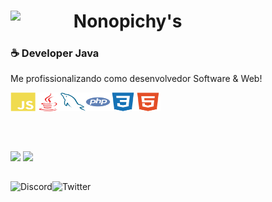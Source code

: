 <div>
  
<img align='left' src='https://c.tenor.com/f7P9Hg-p_uoAAAAi/minecraft-grass.gif' width='20%'>

# Nonopichy's
### ☕ Developer **Java**

Me profissionalizando como desenvolvedor Software & Web!
</div>


<div style="display: flex"><br>
 
  
  <img align="center" alt="js" height="30" width="40" src="https://raw.githubusercontent.com/devicons/devicon/master/icons/javascript/javascript-plain.svg">
  <img align="center" alt="java" height="30" width="40" src="https://raw.githubusercontent.com/devicons/devicon/master/icons/java/java-plain.svg">
  <img align="center" alt="mysql" height="30" width="40" src="https://raw.githubusercontent.com/devicons/devicon/master/icons/mysql/mysql-plain.svg">
  <img align="center" alt="php" height="30" width="40" src="https://raw.githubusercontent.com/devicons/devicon/master/icons/php/php-plain.svg">
  <img align="center" alt="css3" height="30" width="40" src="https://raw.githubusercontent.com/devicons/devicon/master/icons/css3/css3-plain.svg">
  <img align="center" alt="html5" height="30" width="40" src="https://raw.githubusercontent.com/devicons/devicon/master/icons/html5/html5-plain.svg">
  
</div>

<br />

##

<br />

<div>
  <img height="180em" src="https://github-readme-stats.vercel.app/api?username=nonopichy&show_icons=true&theme=dark&include_all_commits=true&count_private=true"/>
  <img height="180em" src="https://github-readme-stats.vercel.app/api/top-langs/?username=nonopichy&layout=normal&langs_count=16&theme=dark"/>
</div>


##



<div>
<a href="https://discord.com/users/870765095179939960" target="_blank">
<img align='left' src="https://img.shields.io/badge/Discord-%230077B5.svg?&style=flat-square&logo=discord&logoColor=white" alt="Discord">
<a href="https://twitter.com/nonopichy" target="_blank">
<img align='left' src="https://img.shields.io/badge/Twitter-%230077B5.svg?&style=flat-square&logo=twitter&logoColor=white" alt="Twitter">
<div/>
